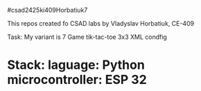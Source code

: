 #csad2425ki409Horbatiuk7


This repos created fo CSAD labs by Vladyslav Horbatiuk, CE-409

Task:
My variant is 7 
Game tik-tac-toe 3x3
XML condfig

Stack:
laguage: Python
microcontroller: ESP 32
=======

